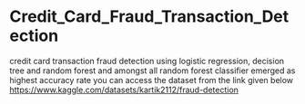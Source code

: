 # Credit_Card_Fraud_Transaction_Detection
credit card transaction fraud detection using logistic regression, decision tree and random forest and amongst all random forest classifier emerged as highest accuracy rate
you can access the dataset from the link given below
https://www.kaggle.com/datasets/kartik2112/fraud-detection
